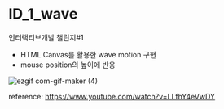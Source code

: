 # ID_1_wave
 인터랙티브개발 챌린지#1

- HTML Canvas를 활용한 wave motion 구현 
- mouse position의 높이에 반응

![ezgif com-gif-maker (4)](https://user-images.githubusercontent.com/61869246/173226497-dc52f53b-e6a8-4f87-ba75-6d81c34cb203.gif)

reference: https://www.youtube.com/watch?v=LLfhY4eVwDY
